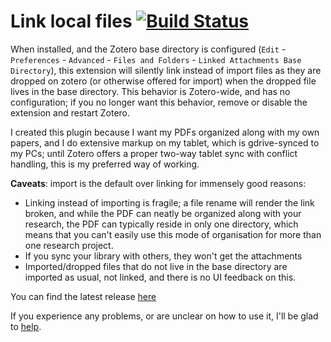 # Link local files [![Build Status](https://travis-ci.org/ZotPlus/zotero-link-local-files.svg?branch=master)](https://travis-ci.org/ZotPlus/zotero-link-local-files)

When installed, and the Zotero base directory is configured (`Edit` - `Preferences` - `Advanced` - `Files and Folders` -  `Linked Attachments Base Directory`),
this extension will silently link instead of import files as they are dropped on zotero (or otherwise
offered for import) when the dropped file lives in the base directory. This behavior is Zotero-wide, and has no configuration; if you no longer want this behavior, remove or disable the
extension and restart Zotero.

I created this plugin because I want my PDFs organized along with my own papers, and I do extensive markup on my tablet,
which is gdrive-synced to my PCs; until Zotero offers a proper two-way tablet sync with conflict handling, this is my
preferred way of working.

**Caveats**: import is the default over linking for immensely good reasons:

* Linking instead of importing is fragile; a file rename will render the link broken, and while the PDF can neatly be organized along with your research, the PDF can
  typically reside in only one directory, which means that you can't easily use this mode of organisation for more than
  one research project.
* If you sync your library with others, they won't get the attachments
* Imported/dropped files that do not live in the base directory are imported as usual, not linked, and there is no UI feedback on this.

You can find the latest release [here](https://github.com/ZotPlus/zotero-link-local-files/releases/latest)

If you experience any problems, or are unclear on how to use it, I'll be glad to [help](https://github.com/ZotPlus/zotero-link-local-files/issues).
